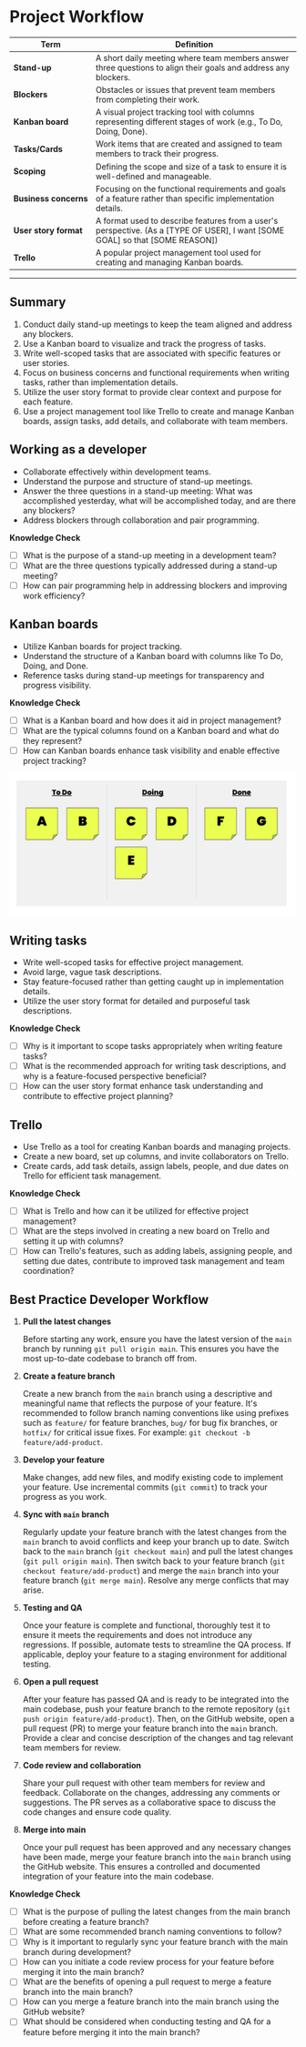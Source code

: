 # Project Workflow

| Term | Definition |
| ---- | ---------- |
| __Stand-up__ |  A short daily meeting where team members answer three questions to align their goals and address any blockers. |
| __Blockers__ | Obstacles or issues that prevent team members from completing their work. |
| __Kanban&nbsp;board__ | A visual project tracking tool with columns representing different stages of work (e.g., To Do, Doing, Done). |
| __Tasks/Cards__ | Work items that are created and assigned to team members to track their progress. |
| __Scoping__ | Defining the scope and size of a task to ensure it is well-defined and manageable. |
| __Business&nbsp;concerns__ | Focusing on the functional requirements and goals of a feature rather than specific implementation details. |
| __User&nbsp;story&nbsp;format__ | A format used to describe features from a user's perspective. (As a [TYPE OF USER], I want [SOME GOAL] so that [SOME REASON]) |
| __Trello__ | A popular project management tool used for creating and managing Kanban boards. |

---

## Summary

1. Conduct daily stand-up meetings to keep the team aligned and address any blockers.
1. Use a Kanban board to visualize and track the progress of tasks.
1. Write well-scoped tasks that are associated with specific features or user stories.
1. Focus on business concerns and functional requirements when writing tasks, rather than implementation details.
1. Utilize the user story format to provide clear context and purpose for each feature.
1. Use a project management tool like Trello to create and manage Kanban boards, assign tasks, add details, and collaborate with team members.

## Working as a developer

- Collaborate effectively within development teams.
- Understand the purpose and structure of stand-up meetings.
- Answer the three questions in a stand-up meeting: What was accomplished yesterday, what will be accomplished today, and are there any blockers?
- Address blockers through collaboration and pair programming.

__Knowledge Check__

- [ ] What is the purpose of a stand-up meeting in a development team?
- [ ] What are the three questions typically addressed during a stand-up meeting?
- [ ] How can pair programming help in addressing blockers and improving work efficiency?

## Kanban boards

- Utilize Kanban boards for project tracking.
- Understand the structure of a Kanban board with columns like To Do, Doing, and Done.
- Reference tasks during stand-up meetings for transparency and progress visibility.

__Knowledge Check__

- [ ] What is a Kanban board and how does it aid in project management?
- [ ] What are the typical columns found on a Kanban board and what do they represent?
- [ ] How can Kanban boards enhance task visibility and enable effective project tracking?

![](./images/kanban-example.png)

## Writing tasks

- Write well-scoped tasks for effective project management.
- Avoid large, vague task descriptions.
- Stay feature-focused rather than getting caught up in implementation details.
- Utilize the user story format for detailed and purposeful task descriptions.

__Knowledge Check__

- [ ] Why is it important to scope tasks appropriately when writing feature tasks?
- [ ] What is the recommended approach for writing task descriptions, and why is a feature-focused perspective beneficial?
- [ ] How can the user story format enhance task understanding and contribute to effective project planning?

## Trello

- Use Trello as a tool for creating Kanban boards and managing projects.
- Create a new board, set up columns, and invite collaborators on Trello.
- Create cards, add task details, assign labels, people, and due dates on Trello for efficient task management.

__Knowledge Check__

- [ ] What is Trello and how can it be utilized for effective project management?
- [ ] What are the steps involved in creating a new board on Trello and setting it up with columns?
- [ ] How can Trello's features, such as adding labels, assigning people, and setting due dates, contribute to improved task management and team coordination?

## Best Practice Developer Workflow

1. __Pull the latest changes__

    Before starting any work, ensure you have the latest version of the `main` branch by running `git pull origin main`. This ensures you have the most up-to-date codebase to branch off from.

1. __Create a feature branch__

    Create a new branch from the `main` branch using a descriptive and meaningful name that reflects the purpose of your feature. It's recommended to follow branch naming conventions like using prefixes such as `feature/` for feature branches, `bug/` for bug fix branches, or `hotfix/` for critical issue fixes. For example: `git checkout -b feature/add-product`.

1. __Develop your feature__

    Make changes, add new files, and modify existing code to implement your feature. Use incremental commits (`git commit`) to track your progress as you work.

1. __Sync with `main` branch__

    Regularly update your feature branch with the latest changes from the `main` branch to avoid conflicts and keep your branch up to date. Switch back to the `main` branch (`git checkout main`) and pull the latest changes (`git pull origin main`). Then switch back to your feature branch (`git checkout feature/add-product`) and merge the `main` branch into your feature branch (`git merge main`). Resolve any merge conflicts that may arise.

1. __Testing and QA__

    Once your feature is complete and functional, thoroughly test it to ensure it meets the requirements and does not introduce any regressions. If possible, automate tests to streamline the QA process. If applicable, deploy your feature to a staging environment for additional testing.

1. __Open a pull request__

    After your feature has passed QA and is ready to be integrated into the main codebase, push your feature branch to the remote repository (`git push origin feature/add-product`). Then, on the GitHub website, open a pull request (PR) to merge your feature branch into the `main` branch. Provide a clear and concise description of the changes and tag relevant team members for review.

1. __Code review and collaboration__

    Share your pull request with other team members for review and feedback. Collaborate on the changes, addressing any comments or suggestions. The PR serves as a collaborative space to discuss the code changes and ensure code quality.

1. __Merge into main__

    Once your pull request has been approved and any necessary changes have been made, merge your feature branch into the `main` branch using the GitHub website. This ensures a controlled and documented integration of your feature into the main codebase.

__Knowledge Check__

- [ ] What is the purpose of pulling the latest changes from the main branch before creating a feature branch?
- [ ] What are some recommended branch naming conventions to follow?
- [ ] Why is it important to regularly sync your feature branch with the main branch during development?
- [ ] How can you initiate a code review process for your feature before merging it into the main branch?
- [ ] What are the benefits of opening a pull request to merge a feature branch into the main branch?
- [ ] How can you merge a feature branch into the main branch using the GitHub website?
- [ ] What should be considered when conducting testing and QA for a feature before merging it into the main branch?